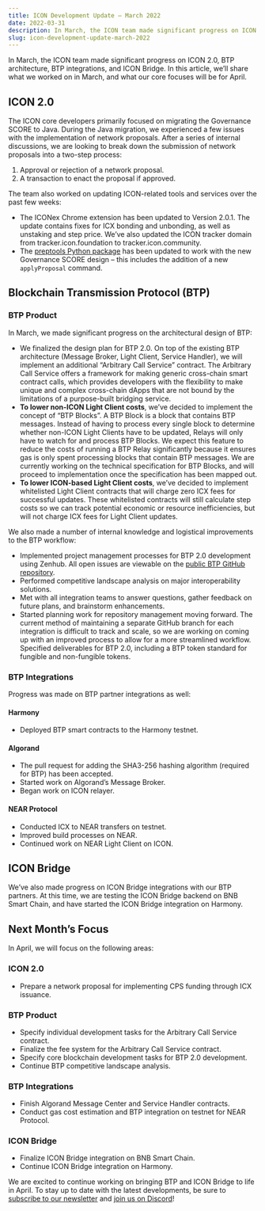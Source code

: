 ```yaml
---
title: ICON Development Update – March 2022
date: 2022-03-31
description: In March, the ICON team made significant progress on ICON 2.0, BTP architecture, BTP integrations, and ICON Bridge.
slug: icon-development-update-march-2022
---
```


In March, the ICON team made significant progress on ICON 2.0, BTP architecture, BTP integrations, and ICON Bridge. In this article, we’ll share what we worked on in March, and what our core focuses will be for April.

## ICON 2.0

The ICON core developers primarily focused on migrating the Governance SCORE to Java. During the Java migration, we experienced a few issues with the implementation of network proposals. After a series of internal discussions, we are looking to break down the submission of network proposals into a two-step process:

1. Approval or rejection of a network proposal.
2. A transaction to enact the proposal if approved.

The team also worked on updating ICON-related tools and services over the past few weeks:

* The ICONex Chrome extension has been updated to Version 2.0.1. The update contains fixes for ICX bonding and unbonding, as well as unstaking and step price. We’ve also updated the ICON tracker domain from tracker.icon.foundation to tracker.icon.community.
* The [preptools Python package](https://pypi.org/project/preptools/) has been updated to work with the new Governance SCORE design – this includes the addition of a new `applyProposal` command.

## Blockchain Transmission Protocol (BTP)

### BTP Product

In March, we made significant progress on the architectural design of BTP:

* We finalized the design plan for BTP 2.0. On top of the existing BTP architecture (Message Broker, Light Client, Service Handler), we will implement an additional “Arbitrary Call Service” contract. The Arbitrary Call Service offers a framework for making generic cross-chain smart contract calls, which provides developers with the flexibility to make unique and complex cross-chain dApps that are not bound by the limitations of a purpose-built bridging service.
* **To lower non-ICON Light Client costs**, we’ve decided to implement the concept of “BTP Blocks”. A BTP Block is a block that contains BTP messages. Instead of having to process every single block to determine whether non-ICON Light Clients have to be updated, Relays will only have to watch for and process BTP Blocks. We expect this feature to reduce the costs of running a BTP Relay significantly because it ensures gas is only spent processing blocks that contain BTP messages. We are currently working on the technical specification for BTP Blocks, and will proceed to implementation once the specification has been mapped out.
* **To lower ICON-based Light Client costs**, we’ve decided to implement whitelisted Light Client contracts that will charge zero ICX fees for successful updates. These whitelisted contracts will still calculate step costs so we can track potential economic or resource inefficiencies, but will not charge ICX fees for Light Client updates.

We also made a number of internal knowledge and logistical improvements to the BTP workflow:

* Implemented project management processes for BTP 2.0 development using Zenhub. All open issues are viewable on the [public BTP GitHub repository](https://github.com/icon-project/btp/issues).
* Performed competitive landscape analysis on major interoperability solutions.
* Met with all integration teams to answer questions, gather feedback on future plans, and brainstorm enhancements.
* Started planning work for repository management moving forward. The current method of maintaining a separate GitHub branch for each integration is difficult to track and scale, so we are working on coming up with an improved process to allow for a more streamlined workflow.
Specified deliverables for BTP 2.0, including a BTP token standard for fungible and non-fungible tokens.

### BTP Integrations

Progress was made on BTP partner integrations as well:

#### Harmony

* Deployed BTP smart contracts to the Harmony testnet.

#### Algorand

* The pull request for adding the SHA3-256 hashing algorithm (required for BTP) has been accepted.
* Started work on Algorand’s Message Broker.
* Began work on ICON relayer.

#### NEAR Protocol

* Conducted ICX to NEAR transfers on testnet.
* Improved build processes on NEAR.
* Continued work on NEAR Light Client on ICON.

## ICON Bridge

We’ve also made progress on ICON Bridge integrations with our BTP partners. At this time, we are testing the ICON Bridge backend on BNB Smart Chain, and have started the ICON Bridge integration on Harmony.

## Next Month’s Focus
In April, we will focus on the following areas:

### ICON 2.0

* Prepare a network proposal for implementing CPS funding through ICX issuance.

### BTP Product

* Specify individual development tasks for the Arbitrary Call Service contract.
* Finalize the fee system for the Arbitrary Call Service contract.
* Specify core blockchain development tasks for BTP 2.0 development.
* Continue BTP competitive landscape analysis.

### BTP Integrations

* Finish Algorand Message Center and Service Handler contracts.
* Conduct gas cost estimation and BTP integration on testnet for NEAR Protocol.

### ICON Bridge

* Finalize ICON Bridge integration on BNB Smart Chain.
* Continue ICON Bridge integration on Harmony.

We are excited to continue working on bringing BTP and ICON Bridge to life in April. To stay up to date with the latest developments, be sure to [subscribe to our newsletter](https://foundation.us15.list-manage.com/subscribe?u=d8b1e5594bd92c54dc0c7141c&id=fbc02bbf32) and [join us on Discord](https://discord.com/invite/7a75Hf3cFm)!


